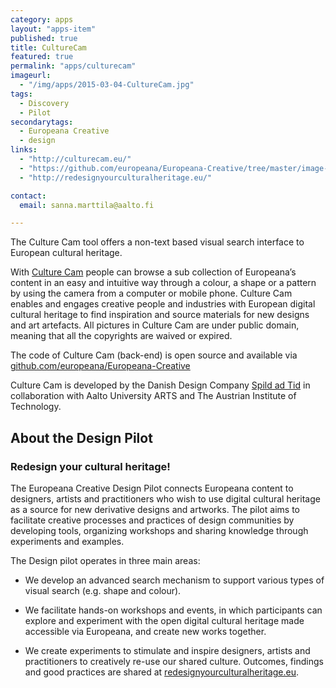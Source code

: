 ```yaml
---
category: apps
layout: "apps-item"
published: true
title: CultureCam
featured: true
permalink: "apps/culturecam"
imageurl: 
  - "/img/apps/2015-03-04-CultureCam.jpg"
tags: 
  - Discovery
  - Pilot
secondarytags: 
  - Europeana Creative
  - design
links: 
  - "http://culturecam.eu/"
  - "https://github.com/europeana/Europeana-Creative/tree/master/image-similarity"
  - "http://redesignyourculturalheritage.eu/"

contact: 
  email: sanna.marttila@aalto.fi

---
```

The Culture Cam tool offers a non-text based visual search interface to European cultural heritage.

With [Culture Cam](http://culturecam.eu) people can browse a sub collection of Europeana’s content in an easy and intuitive way through a colour, a shape or a pattern by using the camera from a computer or mobile phone. Culture Cam enables and engages creative people and industries with European digital cultural heritage to find inspiration and source materials for new designs and art artefacts. All pictures in Culture Cam are under public domain, meaning that all the copyrights are waived or expired.

The code of Culture Cam (back-end) is open source and available via [github.com/europeana/Europeana-Creative](https://github.com/europeana/Europeana-Creative/)
 
Culture Cam is developed by the Danish Design Company [Spild ad Tid](http://www.spildaftid.dk/) in collaboration with Aalto University ARTS and The Austrian Institute of Technology.
 
## About the Design Pilot

### Redesign your cultural heritage!

The Europeana Creative Design Pilot connects Europeana content to designers, artists and practitioners who wish to use digital cultural heritage as a source for new derivative designs and artworks. The pilot aims to facilitate creative processes and practices of design communities by developing tools, organizing workshops and sharing knowledge through experiments and examples.

The Design pilot operates in three main areas:

* We develop an advanced search mechanism to support various types of visual search (e.g. shape and colour).

* We facilitate hands-on workshops and events, in which participants can explore and experiment with the open digital cultural heritage made accessible via Europeana, and create new works together.

* We create experiments to stimulate and inspire designers, artists and practitioners to creatively re-use our shared culture. Outcomes, findings and good practices are shared at [redesignyourculturalheritage.eu](http://redesignyourculturalheritage.eu/).
